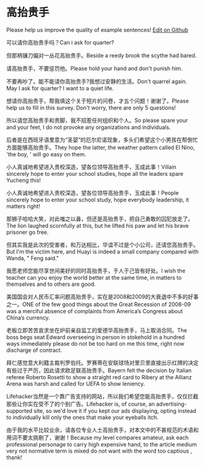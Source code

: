 # 高抬贵手

Please help us improve the quality of example sentences! [Edit on Github](https://github.com/jiyushe/jiyu-example-sentence-source/blob/main/chinese/gaotaiguishou.md)

<p><span class="chinese">可以请你高抬贵手吗？</span><span class="english">Can i ask for quarter?</span></p>

<p><span class="chinese">但那柄镰刀偏对一丛花高抬贵手。</span><span class="english">Beside a reedy brook the scythe had bared.</span></p>

<p><span class="chinese">请高抬贵手，不要惩罚他。</span><span class="english">Please hold your hand and don't punish him.</span></p>

<p><span class="chinese">不要再吵了。能不能请你高抬贵手?我想过安静的生活。</span><span class="english">Don't quarrel again. May I ask for quarter? I want to a quiet life.</span></p>

<p><span class="chinese">想请你高抬贵手，帮我填这个关于短片的问卷，才五个问题！谢谢了。</span><span class="english">Please help us to fill in this survey. Don't worry, there are only 5 questions!</span></p>

<p><span class="chinese">所以请您高抬贵手和贵脚，我不招惹任何组织和个人。</span><span class="english">So please spare your and your feet, I do not provoke any organizations and individuals.</span></p>

<p><span class="chinese">后者是在西班牙语里意为“圣婴”的厄尔尼诺现象，多头们希望这个小男孩在帮倒忙方面能够高抬贵手。</span><span class="english">They hope the latter, the weather pattern called El Nino, 'the boy, ' will go easy on them.</span></p>

<p><span class="chinese">小人真诚地希望进入贵校深造，望各位领导高抬贵手，玉成此事！</span><span class="english">Villain sincerely hope to enter your school studies, hope all the leaders spare Yucheng this!</span></p>

<p><span class="chinese">小人真诚地希望进入贵校深造，望各位领导高抬贵手，玉成此事！</span><span class="english">People sincerely hope to enter your school study, hope everybody leadership, it matters right!</span></p>

<p><span class="chinese">那狮子哈哈大笑，对此嗤之以鼻，但还是高抬贵手，把自己勇敢的囚犯放走了。</span><span class="english">The lion laughed scornfully at this, but he lifted his paw and let his brave prisoner go free.</span></p>

<p><span class="chinese">但其实我是此次的受害者，和万达相比，华谊不过是个小公司，还请您高抬贵手。</span><span class="english">But I'm the victim here, and Huayi is indeed a small company compared with Wanda, " Feng said."</span></p>

<p><span class="chinese">我愿老师您能尽享世间美好的同时高抬贵手，于人于己皆有好处。</span><span class="english">I wish the teacher can you enjoy the world better at the same time, in matters to themselves and to others are good.</span></p>

<p><span class="chinese">美国国会对人民币汇率问题高抬贵手，实在是2008和2009的大衰退中不多的好事之一。</span><span class="english">ONE of the few good things about the Great Recession of 2008-09 was a merciful absence of complaints from America’s Congress about China’s currency.</span></p>

<p><span class="chinese">老板立即苦苦哀求坐在炉前亲自监工的爱德华高抬贵手，马上取消合同。</span><span class="english">The boss begs seat Edward overseeing in person in stokehold in a hundred ways immediately please do not be too hard on me this time, right now discharge of contract.</span></p>

<p><span class="chinese">拜仁感觉意大利籍主裁判罗伯托。罗赛蒂在安联球场对里贝里直接出示红牌的决定有些过于严厉，因此请求欧足联高抬贵手。</span><span class="english">Bayern felt the decision by Italian referee Roberto Rosetti to show a straight red card to Ribery at the Allianz Arena was harsh and called for UEFA to show leniency.</span></p>

<p><span class="chinese">Lifehacker当然是一个靠广告支持的网站，所以我们希望您能高抬贵手，仅仅拦截那些让你实在受不了的个别广告。</span><span class="english">Lifehacker is, of course, an advertising-supported site, so we'd love it if you kept our ads displaying, opting instead to individually kill only the ones that make your eyeballs itch.</span></p>

<p><span class="chinese">由于我的水平比较业余，请各位专业人士高抬贵手，对本文中的不甚规范的术语和用词不要太挑剔了，谢谢！</span><span class="english">Because my level compares amateur, ask each professional personage to carry high expensive hand, to the article medium very not normative term is mixed do not want with the word too captious , thank!</span></p>

